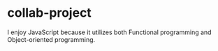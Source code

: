 # collab-project

I enjoy JavaScript because it utilizes both Functional programming and Object-oriented programming.